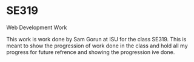 # SE319
Web Development Work

This work is work done by Sam Gorun at ISU for the class SE319. 
This is meant to show the progression of work done in the class and hold all my progress for future refrence and showing the progression ive done.

